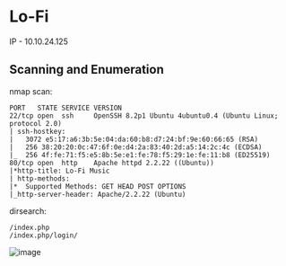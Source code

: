 # Lo-Fi

IP - 10.10.24.125

## Scanning and Enumeration
nmap scan:
```
PORT   STATE SERVICE VERSION
22/tcp open  ssh     OpenSSH 8.2p1 Ubuntu 4ubuntu0.4 (Ubuntu Linux; protocol 2.0)
| ssh-hostkey:
|   3072 e5:17:a6:3b:5e:04:da:60:b8:d7:24:bf:9e:60:66:65 (RSA)
|   256 38:20:20:0c:47:6f:0e:d4:2a:83:40:2d:a5:14:2c:4c (ECDSA)
|_  256 4f:fe:71:f5:e5:8b:5e:e1:fe:78:f5:29:1e:fe:11:b8 (ED25519)
80/tcp open  http    Apache httpd 2.2.22 ((Ubuntu))
|*http-title: Lo-Fi Music
| http-methods:
|*  Supported Methods: GET HEAD POST OPTIONS
|_http-server-header: Apache/2.2.22 (Ubuntu)
```

dirsearch:
```
/index.php
/index.php/login/
```






![image](https://github.com/user-attachments/assets/ac659068-ebe8-4cae-a11e-6867a18181d9)
